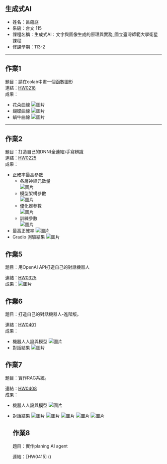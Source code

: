 ## 生成式AI

- 姓名：呂蘊庭
- 系級：台文 115
- 課程名稱：生成式AI：文字與圖像生成的原理與實務_國立臺灣師範大學衛星課程
- 修課學期：113-2

---

## 作業1

題目：請在colab中畫一個函數圖形  
連結：[HW0218](https://colab.research.google.com/drive/1GNufXxE6datiQG8c7cXO94wCRrzE9Gnc?usp=sharing)  
成果：
- 花朵曲線
  ![圖片](img/flower.png)
- 蝴蝶曲線
  ![圖片](img/butterfly.png)
- 蝸牛曲線
  ![圖片](img/snail.png)

---

## 作業2

題目：打造自己的DNN(全連結)手寫辨識  
連結：[HW0225](https://colab.research.google.com/drive/1bmygobc7ZrTe5mzy_PFHe3wGTAN68CVH?usp=sharing)  
成果：
- 正確率最高參數
  - 各層神經元數量  
    ![圖片](img/neuron.png)
  - 模型架構參數  
    ![圖片](img/model.png)
  - 優化器參數  
    ![圖片](img/booster.png)
  - 訓練參數  
    ![圖片](img/train.png)
- 最高正確率
  ![圖片](img/accuracy.png)
- Gradio 測驗結果
  ![圖片](img/gradio.png)

## 作業5

題目：用OpenAI API打造自己的對話機器人  

連結：[HW0325](https://colab.research.google.com/drive/1d9yakVUE3dZqUHa8i-Kt3eF7t1sf183_?usp=sharing)  
成果：![圖片](img/response.png)


## 作業6

題目：打造自己的對話機器人-進階版。

連結：[HW0401](https://colab.research.google.com/drive/1dDpiweKDvrgliu8LaUYYXhxgGLaUMzoB?usp=sharing)  
成果：
- 機器人人設與模型
  ![圖片](img/role.png)
- 對話結果
  ![圖片](img/response0401.png)


## 作業7

題目：實作RAG系統。

連結：[HW0408](https://colab.research.google.com/drive/1SwWooOP3WXtd1zmPnOAYqTnP09w1ZF4s?usp=sharing)  
成果：
- 機器人人設與模型
  ![圖片](img/character2.png)
- 對話結果
  ![圖片](img/record1.png)
  ![圖片](img/record2.png)
  ![圖片](img/record3.png)
  ![圖片](img/record4.png)
  ![圖片](img/record5.png)


  ## 作業8
  題目：實作planing AI agent

  連結：［HW0415] ()
